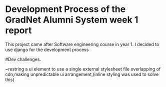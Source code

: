 # Development Process of the GradNet Alumni System week 1 report
This project came after Software engineering course in year 1.
   I decided to use django for the development process
   
#Dev challenges.

   ~restring a ui element to use a single external stylesheet file
overlapping of cdn,making unpredictable ui arrangement,(inline styling was used to solve this)
